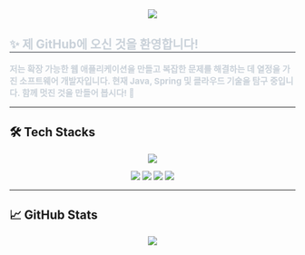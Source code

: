 <div align="center">
  <img src="https://capsule-render.vercel.app/api?type=waving&color=0:f9ebeb,100:c2f1f5&height=120&text=Hello,%20I'm%20Guk!%20👋&animation=twinkling&fontColor=96e3c2&fontSize=60" />
</div>

<div align="left">
  <h2 style="border-bottom: 1px solid #21262d; color: #c9d1d9;"> ✨ 제 GitHub에 오신 것을 환영합니다! </h2>  
  <p style="font-weight: 700; font-size: 15px; color: #c9d1d9;">
    저는 확장 가능한 웹 애플리케이션을 만들고 복잡한 문제를 해결하는 데 열정을 가진 소프트웨어 개발자입니다.  
    현재 Java, Spring 및 클라우드 기술을 탐구 중입니다.  
    함께 멋진 것을 만들어 봅시다! 🚀
  </p>
</div>

---

## 🛠️ Tech Stacks

<p align="center">
  <a href="https://skillicons.dev">
    <img src="https://skillicons.dev/icons?i=html,css,javascript,spring,mysql,git,docker" />
  </a>
</p>

<p align="center">
  <img src="https://img.shields.io/badge/Spring%20Boot-6DB33F?style=for-the-badge&logo=springboot&logoColor=white"/>
  <img src="https://img.shields.io/badge/Spring%20Security-6DB33F?style=for-the-badge&logo=springsecurity&logoColor=white"/>
  <img src="https://img.shields.io/badge/Spring%20Data%20JPA-6DB33F?style=for-the-badge&logo=hibernate&logoColor=white"/>
  <img src="https://img.shields.io/badge/MyBatis-000000?style=for-the-badge&logo=apache&logoColor=white"/>
</p>

---

## 📈 GitHub Stats

<p align="center">
  <img src="https://github-readme-stats.vercel.app/api?username=gg-uks&count_private=true&show_icons=true&theme=solarized-light" />
</p>





